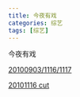 ```yaml
---
title: 今夜有戏
categories: 综艺
tags: [综艺]
---
```


今夜有戏

[20100903/1116/1117](https://www.bilibili.com/video/BV1nb411h72j?p=7) 

[20101116 cut](https://m.weibo.cn/status/4568685500444490?)


